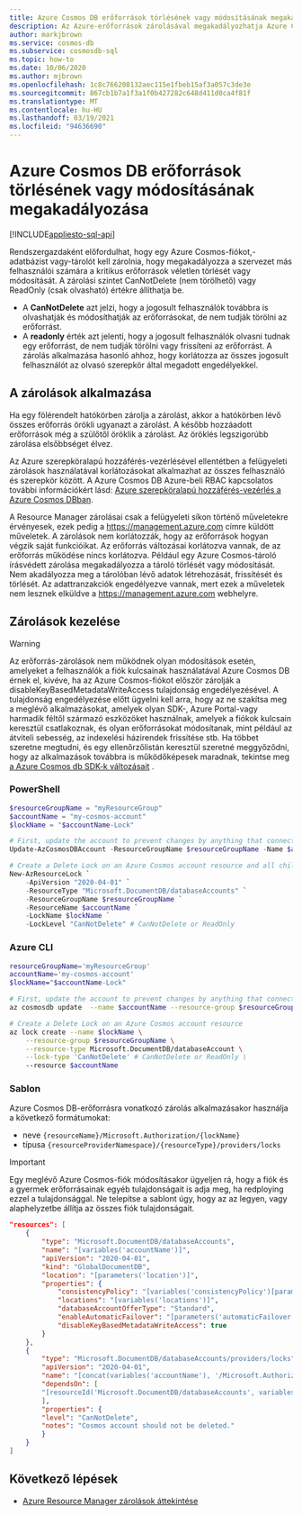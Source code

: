 ```yaml
---
title: Azure Cosmos DB erőforrások törlésének vagy módosításának megakadályozása
description: Az Azure-erőforrások zárolásával megakadályozhatja Azure Cosmos DB erőforrások törlését vagy módosítását.
author: markjbrown
ms.service: cosmos-db
ms.subservice: cosmosdb-sql
ms.topic: how-to
ms.date: 10/06/2020
ms.author: mjbrown
ms.openlocfilehash: 1c8c766208132aec115e1fbeb15af3a057c3de3e
ms.sourcegitcommit: 867cb1b7a1f3a1f0b427282c648d411d0ca4f81f
ms.translationtype: MT
ms.contentlocale: hu-HU
ms.lasthandoff: 03/19/2021
ms.locfileid: "94636690"
---
```

# <a name="prevent-azure-cosmos-db-resources-from-being-deleted-or-changed"></a>Azure Cosmos DB erőforrások törlésének vagy módosításának megakadályozása
[!INCLUDE[appliesto-sql-api](includes/appliesto-sql-api.md)]

Rendszergazdaként előfordulhat, hogy egy Azure Cosmos-fiókot,-adatbázist vagy-tárolót kell zárolnia, hogy megakadályozza a szervezet más felhasználói számára a kritikus erőforrások véletlen törlését vagy módosítását. A zárolási szintet CanNotDelete (nem törölhető) vagy ReadOnly (csak olvasható) értékre állíthatja be.

- A **CanNotDelete** azt jelzi, hogy a jogosult felhasználók továbbra is olvashatják és módosíthatják az erőforrásokat, de nem tudják törölni az erőforrást.
- A **readonly** érték azt jelenti, hogy a jogosult felhasználók olvasni tudnak egy erőforrást, de nem tudják törölni vagy frissíteni az erőforrást. A zárolás alkalmazása hasonló ahhoz, hogy korlátozza az összes jogosult felhasználót az olvasó szerepkör által megadott engedélyekkel.

## <a name="how-locks-are-applied"></a>A zárolások alkalmazása

Ha egy fölérendelt hatókörben zárolja a zárolást, akkor a hatókörben lévő összes erőforrás örökli ugyanazt a zárolást. A később hozzáadott erőforrások még a szülőtől öröklik a zárolást. Az öröklés legszigorúbb zárolása elsőbbséget élvez.

Az Azure szerepköralapú hozzáférés-vezérlésével ellentétben a felügyeleti zárolások használatával korlátozásokat alkalmazhat az összes felhasználó és szerepkör között. A Azure Cosmos DB Azure-beli RBAC kapcsolatos további információkért lásd: [Azure szerepköralapú hozzáférés-vezérlés a Azure Cosmos DBban](role-based-access-control.md).

A Resource Manager zárolásai csak a felügyeleti síkon történő műveletekre érvényesek, ezek pedig a https://management.azure.com címre küldött műveletek. A zárolások nem korlátozzák, hogy az erőforrások hogyan végzik saját funkcióikat. Az erőforrás változásai korlátozva vannak, de az erőforrás működése nincs korlátozva. Például egy Azure Cosmos-tároló írásvédett zárolása megakadályozza a tároló törlését vagy módosítását. Nem akadályozza meg a tárolóban lévő adatok létrehozását, frissítését és törlését. Az adattranzakciók engedélyezve vannak, mert ezek a műveletek nem lesznek elküldve a https://management.azure.com webhelyre.

## <a name="manage-locks"></a>Zárolások kezelése

> [!WARNING]
> Az erőforrás-zárolások nem működnek olyan módosítások esetén, amelyeket a felhasználók a fiók kulcsainak használatával Azure Cosmos DB érnek el, kivéve, ha az Azure Cosmos-fiókot először zárolják a disableKeyBasedMetadataWriteAccess tulajdonság engedélyezésével. A tulajdonság engedélyezése előtt ügyelni kell arra, hogy az ne szakítsa meg a meglévő alkalmazásokat, amelyek olyan SDK-, Azure Portal-vagy harmadik féltől származó eszközöket használnak, amelyek a fiókok kulcsain keresztül csatlakoznak, és olyan erőforrásokat módosítanak, mint például az átviteli sebesség, az indexelési házirendek frissítése stb. Ha többet szeretne megtudni, és egy ellenőrzőlistán keresztül szeretné meggyőződni, hogy az alkalmazások továbbra is működőképesek maradnak, tekintse meg [a Azure Cosmos db SDK-k változásait](role-based-access-control.md#prevent-sdk-changes) .

### <a name="powershell"></a>PowerShell

```powershell
$resourceGroupName = "myResourceGroup"
$accountName = "my-cosmos-account"
$lockName = "$accountName-Lock"

# First, update the account to prevent changes by anything that connects via account keys
Update-AzCosmosDBAccount -ResourceGroupName $resourceGroupName -Name $accountName -DisableKeyBasedMetadataWriteAccess true

# Create a Delete Lock on an Azure Cosmos account resource and all child resources
New-AzResourceLock `
    -ApiVersion "2020-04-01" `
    -ResourceType "Microsoft.DocumentDB/databaseAccounts" `
    -ResourceGroupName $resourceGroupName `
    -ResourceName $accountName `
    -LockName $lockName `
    -LockLevel "CanNotDelete" # CanNotDelete or ReadOnly
```

### <a name="azure-cli"></a>Azure CLI

```bash
resourceGroupName='myResourceGroup'
accountName='my-cosmos-account'
$lockName="$accountName-Lock"

# First, update the account to prevent changes by anything that connects via account keys
az cosmosdb update  --name $accountName --resource-group $resourceGroupName  --disable-key-based-metadata-write-access true

# Create a Delete Lock on an Azure Cosmos account resource
az lock create --name $lockName \
    --resource-group $resourceGroupName \
    --resource-type Microsoft.DocumentDB/databaseAccount \
    --lock-type 'CanNotDelete' # CanNotDelete or ReadOnly \
    --resource $accountName
```

### <a name="template"></a>Sablon

Azure Cosmos DB-erőforrásra vonatkozó zárolás alkalmazásakor használja a következő formátumokat:

- neve `{resourceName}/Microsoft.Authorization/{lockName}`
- típusa `{resourceProviderNamespace}/{resourceType}/providers/locks`

> [!IMPORTANT]
> Egy meglévő Azure Cosmos-fiók módosításakor ügyeljen rá, hogy a fiók és a gyermek erőforrásainak egyéb tulajdonságait is adja meg, ha redploying ezzel a tulajdonsággal. Ne telepítse a sablont úgy, hogy az az legyen, vagy alaphelyzetbe állítja az összes fiók tulajdonságait.

```json
"resources": [
    {
        "type": "Microsoft.DocumentDB/databaseAccounts",
        "name": "[variables('accountName')]",
        "apiVersion": "2020-04-01",
        "kind": "GlobalDocumentDB",
        "location": "[parameters('location')]",
        "properties": {
            "consistencyPolicy": "[variables('consistencyPolicy')[parameters('defaultConsistencyLevel')]]",
            "locations": "[variables('locations')]",
            "databaseAccountOfferType": "Standard",
            "enableAutomaticFailover": "[parameters('automaticFailover')]",
            "disableKeyBasedMetadataWriteAccess": true
        }
    },
    {
        "type": "Microsoft.DocumentDB/databaseAccounts/providers/locks",
        "apiVersion": "2020-04-01",
        "name": "[concat(variables('accountName'), '/Microsoft.Authorization/siteLock')]",
        "dependsOn": [
        "[resourceId('Microsoft.DocumentDB/databaseAccounts', variables('accountName'))]"
        ],
        "properties": {
        "level": "CanNotDelete",
        "notes": "Cosmos account should not be deleted."
        }
    }
]
```

## <a name="next-steps"></a>Következő lépések

- [Azure Resource Manager zárolások áttekintése](../azure-resource-manager/management/lock-resources.md)
